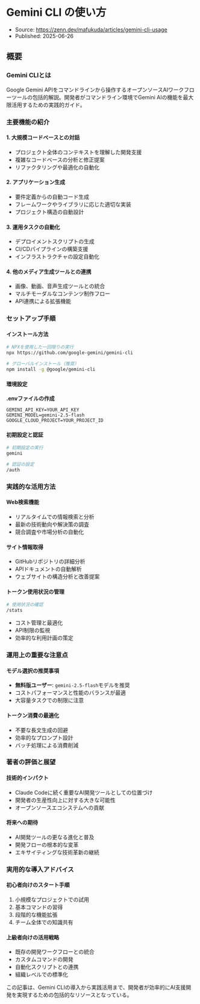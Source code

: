 # Gemini CLI の使い方
- Source: https://zenn.dev/mafukuda/articles/gemini-cli-usage
- Published: 2025-06-26

## 概要

### Gemini CLIとは
Google Gemini APIをコマンドラインから操作するオープンソースAIワークフローツールの包括的解説。開発者がコマンドライン環境でGemini AIの機能を最大限活用するための実践的ガイド。

### 主要機能の紹介

#### 1. 大規模コードベースとの対話
- プロジェクト全体のコンテキストを理解した開発支援
- 複雑なコードベースの分析と修正提案
- リファクタリングや最適化の自動化

#### 2. アプリケーション生成
- 要件定義からの自動コード生成
- フレームワークやライブラリに応じた適切な実装
- プロジェクト構造の自動設計

#### 3. 運用タスクの自動化
- デプロイメントスクリプトの生成
- CI/CDパイプラインの構築支援
- インフラストラクチャの設定自動化

#### 4. 他のメディア生成ツールとの連携
- 画像、動画、音声生成ツールとの統合
- マルチモーダルなコンテンツ制作フロー
- API連携による拡張機能

### セットアップ手順

#### インストール方法
```bash
# NPXを使用した一回限りの実行
npx https://github.com/google-gemini/gemini-cli

# グローバルインストール（推奨）
npm install -g @google/gemini-cli
```

#### 環境設定
**.envファイルの作成**
```
GEMINI_API_KEY=YOUR_API_KEY
GEMINI_MODEL=gemini-2.5-flash
GOOGLE_CLOUD_PROJECT=YOUR_PROJECT_ID
```

#### 初期設定と認証
```bash
# 初期設定の実行
gemini

# 認証の設定
/auth
```

### 実践的な活用方法

#### Web検索機能
- リアルタイムでの情報検索と分析
- 最新の技術動向や解決策の調査
- 競合調査や市場分析の自動化

#### サイト情報取得
- GitHubリポジトリの詳細分析
- APIドキュメントの自動解析
- ウェブサイトの構造分析と改善提案

#### トークン使用状況の管理
```bash
# 使用状況の確認
/stats
```
- コスト管理と最適化
- API制限の監視
- 効率的な利用計画の策定

### 運用上の重要な注意点

#### モデル選択の推奨事項
- **無料版ユーザー**: `gemini-2.5-flash`モデルを推奨
- コストパフォーマンスと性能のバランスが最適
- 大容量タスクでの制限に注意

#### トークン消費の最適化
- 不要な長文生成の回避
- 効率的なプロンプト設計
- バッチ処理による消費削減

### 著者の評価と展望

#### 技術的インパクト
- Claude Codeに続く重要なAI開発ツールとしての位置づけ
- 開発者の生産性向上に対する大きな可能性
- オープンソースエコシステムへの貢献

#### 将来への期待
- AI開発ツールの更なる進化と普及
- 開発フローの根本的な変革
- エキサイティングな技術革新の継続

### 実用的な導入アドバイス

#### 初心者向けのスタート手順
1. 小規模なプロジェクトでの試用
2. 基本コマンドの習得
3. 段階的な機能拡張
4. チーム全体での知識共有

#### 上級者向けの活用戦略
- 既存の開発ワークフローとの統合
- カスタムコマンドの開発
- 自動化スクリプトとの連携
- 組織レベルでの標準化

この記事は、Gemini CLIの導入から実践活用まで、開発者が効率的にAI支援開発を実現するための包括的なリソースとなっている。
